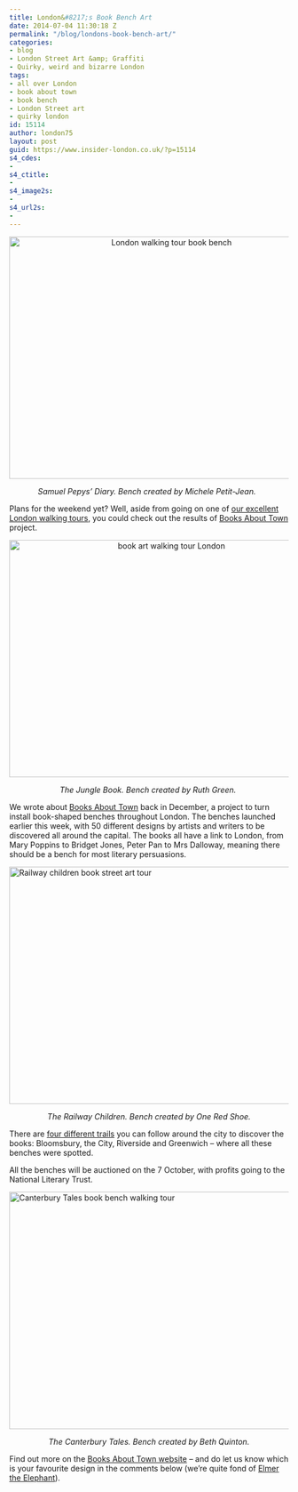 ```yaml
---
title: London&#8217;s Book Bench Art
date: 2014-07-04 11:30:18 Z
permalink: "/blog/londons-book-bench-art/"
categories:
- blog
- London Street Art &amp; Graffiti
- Quirky, weird and bizarre London
tags:
- all over London
- book about town
- book bench
- London Street art
- quirky london
id: 15114
author: london75
layout: post
guid: https://www.insider-london.co.uk/?p=15114
s4_cdes:
- 
s4_ctitle:
- 
s4_image2s:
- 
s4_url2s:
- 
---
```


<p style="text-align: center;">
  <a href="/wp-content/uploads/2014/07/London-walking-tour-book-bench.jpg"><img class="alignnone size-full wp-image-15116" src="/wp-content/uploads/2014/07/London-walking-tour-book-bench.jpg" alt="London walking tour book bench" width="569" height="436" /></a>
</p>

<p style="text-align: center;">
  <em>Samuel Pepys&#8217; Diary. Bench created by Michele Petit-Jean.  </em>
</p>

Plans for the weekend yet? Well, aside from going on one of <a href="https://www.insider-london.co.uk/" target="_blank">our excellent London walking tours</a>, you could check out the results of [Books About Town](http://www.booksabouttown.org.uk/) project.

<p style="text-align: center;">
  <a href="/wp-content/uploads/2014/07/jungle-book.jpg"><img class="alignnone size-full wp-image-15117" src="/wp-content/uploads/2014/07/jungle-book.jpg" alt="book art walking tour London" width="569" height="427" /></a>
</p>

<p style="text-align: center;">
  <em>The Jungle Book. Bench created by Ruth Green. </em>
</p>

We wrote about [Books About Town](/london-benches-books/) back in December, a project to turn install book-shaped benches throughout London. The benches launched earlier this week, with 50 different designs by artists and writers to be discovered all around the capital. The books all have a link to London, from Mary Poppins to Bridget Jones, Peter Pan to Mrs Dalloway, meaning there should be a bench for most literary persuasions.

[<img class="size-full wp-image-15118 aligncenter" src="/wp-content/uploads/2014/07/railway-children.jpg" alt="Railway children book street art tour" width="569" height="427" />](/wp-content/uploads/2014/07/railway-children.jpg)

<p style="text-align: center;">
  <em>The Railway Children. Bench created by One Red Shoe.</em>
</p>

There are [four different trails](http://www.booksabouttown.org.uk/?action=ListTrails) you can follow around the city to discover the books: Bloomsbury, the City, Riverside and Greenwich &#8211; where all these benches were spotted.

All the benches will be auctioned on the 7 October, with profits going to the National Literary Trust.

[<img class="size-full wp-image-15119 aligncenter" src="/wp-content/uploads/2014/07/Canterbury-Tales.jpg" alt="Canterbury Tales book bench walking tour" width="569" height="427" />](/wp-content/uploads/2014/07/Canterbury-Tales.jpg)

<p style="text-align: center;">
  <em>The Canterbury Tales. Bench created by Beth Quinton.</em>
</p>

Find out more on the [Books About Town website](http://www.booksabouttown.org.uk/) &#8211; and do let us know which is your favourite design in the comments below (we&#8217;re quite fond of <a href="http://www.booksabouttown.org.uk/?action=ViewBench&Id=9" target="_blank">Elmer the Elephant</a>).